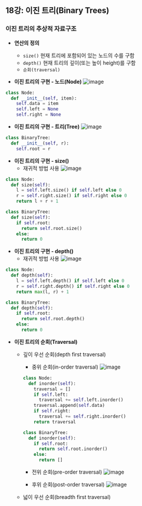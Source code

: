 ## 18강: 이진 트리(Binary Trees)

### 이진 트리의 추상적 자료구조
* **연산의 정의**
  * `size()` 현재 트리에 포함되어 있는 노드의 수를 구함
  * `depth()` 현재 트리의 깊이(또는 높이 height)를 구함 
  * `순회(traversal)`

* **이진 트리의 구현 - 노드(Node)**
![image](https://user-images.githubusercontent.com/109029407/203376083-74fd1ad6-9e02-4486-be23-ca1a72699512.png)
```python
class Node:
  def __init__(self, item):
    self.data = item
    self.left = None
    self.right = None
```

* **이진 트리의 구현 - 트리(Tree)**
![image](https://user-images.githubusercontent.com/109029407/203376597-f92149b0-28fe-49b9-a5a7-a2596f70f345.png)
```python
class BinaryTree:
  def __init__(self, r):
    self.root = r
```

* **이진 트리의 구현 - size()**
  * 재귀적 방법 사용
![image](https://user-images.githubusercontent.com/109029407/203377187-ea3454b8-0f28-424f-9b1f-fcb4e4efb291.png)
```python
class Node:
  def size(self):
    l = self.left.size() if self.left else 0
    r = self.right.size() if self.right else 0
    return l + r + 1
```
```python
class BinaryTree:
  def size(self):
    if self.root:
      return self.root.size()
    else:
      return 0
```

* **이진 트리의 구현 - depth()**
  * 재귀적 방법 사용
![image](https://user-images.githubusercontent.com/109029407/203378069-a12be6bb-b26f-41e0-a655-143e171d0083.png)
```python
class Node:
  def depth(self):
    l = self.left.depth() if self.left else 0
    r = self.right.depth() if self.right else 0
    return max(l, r) + 1
```
```python
class BinaryTree:
  def depth(self):
    if self.root:
      return self.root.depth()
    else:
      return 0
```

* **이진 트리의 순회(Traversal)**
  * 깊이 우선 순회(depth first traversal)
    * 중위 순회(in-order traversal)
    ![image](https://user-images.githubusercontent.com/109029407/203379533-47d4726c-3c42-4af1-bc28-77ba49f6da66.png)
    ```python
    class Node:
      def inorder(self):
        traversal = []
        if self.left:
          traversal += self.left.inorder()
        traversal.append(self.data)
        if self.right:
          traversal += self.right.inorder()
        return traversal
    ```
    ```python
    class BinaryTree:
      def inorder(self):
        if self.root:
          return self.root.inorder()
        else:
          return []
    ```
    * 전위 순회(pre-order traversal)
    ![image](https://user-images.githubusercontent.com/109029407/203380559-a0b7ed75-0290-4ae0-a2dc-86546f7e97ab.png)

    * 후위 순회(post-order traversal)
    ![image](https://user-images.githubusercontent.com/109029407/203380950-4f9f3370-8519-4f2b-bcf9-4186dc512f46.png)

  * 넓이 우선 순회(breadth first traversal)
